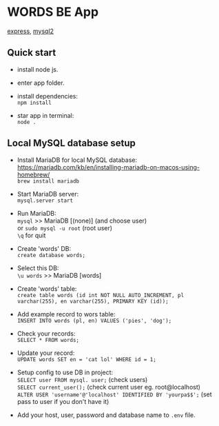 # WORDS BE App
  [express](https://www.npmjs.com/package/express),
  [mysql2](https://www.npmjs.com/package/mysql2)

## Quick start
- install node js.
- enter app folder.
- install dependencies: \
`npm install`

- star app in terminal: \
`node .`

## Local MySQL database setup
- Install MariaDB for local MySQL database: \
https://mariadb.com/kb/en/installing-mariadb-on-macos-using-homebrew/ \
`brew install mariadb`

- Start MariaDB server: \
`mysql.server start`

- Run MariaDB: \
`mysql` >> MariaDB [(none)] (and choose user) \
or `sudo mysql -u root` (root user) \
`\q` for quit

- Create 'words' DB: \
`create database words;`

 - Select this DB: \
`\u words` >> MariaDB [words]

- Create 'words' table: \
`create table words (id int NOT NULL AUTO_INCREMENT, pl varchar(255), en varchar(255), PRIMARY KEY (id));`

- Add example record to wors table: \
`INSERT INTO words (pl, en) VALUES ('pies', 'dog');`

- Check your records: \
`SELECT * FROM words;`

- Update your record: \
`UPDATE words SET en = 'cat lol' WHERE id = 1;`

- Setup config to use DB in project: \
`SELECT user FROM mysql. user;` (check users) \
`SELECT current_user();` (check current user eg. root@localhost) \
`ALTER USER 'username'@'localhost' IDENTIFIED BY 'yourpa$$';` (set pass to user if you don't have it)

- Add your host, user, password and database name to `.env` file.
